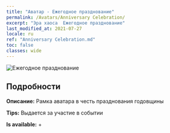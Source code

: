 ```yaml
---
title: "Аватар - Ежегодное празднование"
permalink: /Avatars/Anniversary Celebration/
excerpt: "Эра хаоса  Ежегодное празднование"
last_modified_at: 2021-07-27
locale: ru
ref: "Anniversary Celebration.md"
toc: false
classes: wide
---
```

 ![Ежегодное празднование](/images/a/avatarFrame_65.png)

## Подробности

 **Описание:** Рамка аватара в честь празднования годовщины 

 **Tips:** Выдается за участие в событии 

 **Is available:**  + 

